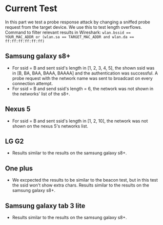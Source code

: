 # Current Test
In this part we test a probe response attack by changing a sniffed probe request from the target device.
We use this to test length overflows.
Command to filter relevant results in Wireshark: 
`wlan.bssid == YOUR_MAC_ADDR or (wlan.sa == TARGET_MAC_ADDR and wlan.da == ff:ff:ff:ff:ff:ff)`

## Samsung galaxy s8+
* For ssid = B and sent ssid's length in [1, 2, 3, 4, 5], the shown ssid was in [B, BA, BAA, BAAA, BAAAA] and the authentication was successful. A probe request with the network name was sent to broadcast on every connection attempt.
* For ssid = B and send ssid's length = 6, the network was not shown in the networks' list of the s8+.

## Nexus 5
* For ssid = B and sent ssid's length in [1, 2, 10], the network was not shown on the nexus 5's networks list.

## LG G2
* Results similar to the results on the samsung galaxy s8+.

## One plus
* We excpected the results to be similar to the beacon test, but in this test the ssid won't show extra chars.
Results similar to the results on the samsung galaxy s8+.

## Samsung galaxy tab 3 lite
* Results similar to the results on the samsung galaxy s8+.